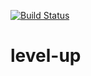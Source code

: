 [![Build Status](https://travis-ci.org/calvinpete/level-up.svg?branch=tdd)](https://travis-ci.org/calvinpete/level-up)

# level-up
